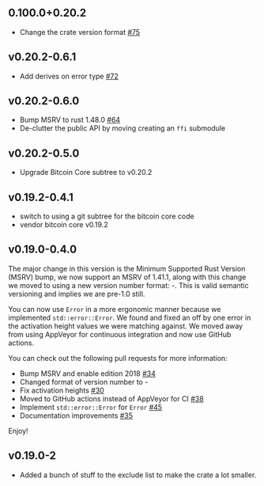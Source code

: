 ## 0.100.0+0.20.2

- Change the crate version format [#75](https://github.com/rust-bitcoin/rust-bitcoinconsensus/pull/75)

## v0.20.2-0.6.1

- Add derives on error type [#72](https://github.com/rust-bitcoin/rust-bitcoinconsensus/pull/72)

## v0.20.2-0.6.0

* Bump MSRV to rust 1.48.0 [#64](https://github.com/rust-bitcoin/rust-bitcoinconsensus/pull/64)
* De-clutter the public API by moving creating an `ffi` submodule

## v0.20.2-0.5.0

* Upgrade Bitcoin Core subtree to v0.20.2

## v0.19.2-0.4.1

* switch to using a git subtree for the bitcoin core code
* vendor bitcoin core v0.19.2

## v0.19.0-0.4.0

The major change in this version is the Minimum Supported Rust Version (MSRV) bump, we now support
an MSRV of 1.41.1, along with this change we moved to using a new version number format:
<bitcoin-core-version>-<lib-version>. This is valid semantic versioning and implies we are pre-1.0
still.

You can now use `Error` in a more ergonomic manner because we implemented `std::error::Error`. We
found and fixed an off by one error in the activation height values we were matching against. We
moved away from using AppVeyor for continuous integration and now use GitHub actions.

You can check out the following pull requests for more information:

- Bump MSRV and enable edition 2018 [#34](https://github.com/rust-bitcoin/rust-bitcoinconsensus/pull/34)
- Changed format of version number to <bitcoin-core-version>-<this-lib-version>
- Fix activation heights [#30](https://github.com/rust-bitcoin/rust-bitcoinconsensus/pull/30)
- Moved to GitHub actions instead of AppVeyor for CI [#38](https://github.com/rust-bitcoin/rust-bitcoinconsensus/pull/38)
- Implement `std::error::Error` for `Error` [#45](https://github.com/rust-bitcoin/rust-bitcoinconsensus/pull/45)
- Documentation improvements [#35](https://github.com/rust-bitcoin/rust-bitcoinconsensus/pull/35/commits)

Enjoy!

## v0.19.0-2

- Added a bunch of stuff to the exclude list to make the crate a lot smaller.
